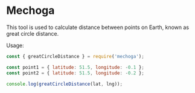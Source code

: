 # Mechoga

This tool is used to calculate distance between points on Earth, known as
great circle distance.

Usage:

```js
const { greatCircleDistance } = require('mechoga');

const point1 = { latitude: 51.5, longitude: -0.1 };
const point2 = { latitude: 51.5, longitude: -0.2 };

console.log(greatCircleDistance(lat, lng));
```
